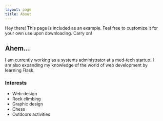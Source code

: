 ```yaml
---
layout: page
title: About
---
```


<p class="message">
  Hey there! This page is included as an example. Feel free to customize it for your own use upon downloading. Carry on!
</p>

## Ahem...
I am currently working as a systems administrator at a med-tech startup. I am also expanding my knowledge of the world of web development by learning Flask. 

### Interests
- Web-design
- Rock climbing 
- Graphic design
- Chess
- Outdoors activities
